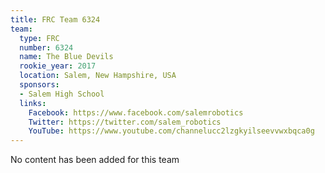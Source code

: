 ```yaml
---
title: FRC Team 6324
team:
  type: FRC
  number: 6324
  name: The Blue Devils
  rookie_year: 2017
  location: Salem, New Hampshire, USA
  sponsors:
  - Salem High School
  links:
    Facebook: https://www.facebook.com/salemrobotics
    Twitter: https://twitter.com/salem_robotics
    YouTube: https://www.youtube.com/channelucc2lzgkyilseevvwxbqca0g
---
```


No content has been added for this team